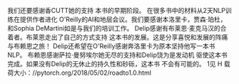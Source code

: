 我们还要感谢香CUTT她的支持
本书的早期阶段。
在很多书中的材料从2天NLP训练在提供作者进化
O'Reilly的AI和地层会议。我们要感谢本洛里卡，贾森·珀杜，和Sophia
DeMartini如是与我们的培训工作。
Delip感谢有布莱恩·麦克马汉的合着者。布莱恩走出了自己的方式支持
这本书的发展。这是分享喜悦和发展的阵痛与布赖恩之旅！
Delip还希望在O'Reilly感谢奔洛里卡为原本坚持他写一本书
NLP。
布赖恩感谢萨拉·曼努埃尔她无尽的支持和Delip饶为是发动机
驱使这本书完成。如果没有Delip的无休止的持久性和砂砾，这本书
不会有可能的。
1见
H
载荷大小：//pytorch.org/2018/05/02/roadto1.0.html
